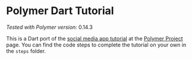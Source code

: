 Polymer Dart Tutorial
======
*Tested with Polymer version:* 0.14.3

This is a Dart port of the [social media app tutorial](http://www.polymer-project.org/docs/start/tutorial/intro.html) at the [Polymer Project](http://polymer-project.org) page. You can find the code steps to complete the tutorial on your own in the `steps` folder.
